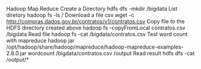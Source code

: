 Hadoop Map Reduce
Create a Directory
hdfs dfs -mkdir /bigdata
List diretory
hadoop fs -ls /
Download a file csv
wget -c http://compras.dados.gov.br/contratos/v1/contratos.csv
Copy file to the HDFS directory created above
hadoop fs -copyFromLocal contratos.csv /bigdata
Read file
hadoop fs -cat /bigdata/contratos.csv
Test word count with mapreduce
hadoop jar /opt/hadoop/share/hadoop/mapreduce/hadoop-mapreduce-examples-2.8.0.jar wordcount /bigdata/contratos.csv /output
Read result
hdfs dfs -cat /output/*